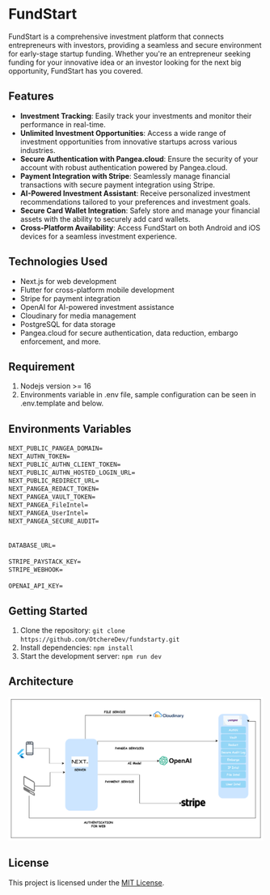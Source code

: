 # FundStart

FundStart is a comprehensive investment platform that connects entrepreneurs with investors, providing a seamless and secure environment for early-stage startup funding. Whether you're an entrepreneur seeking funding for your innovative idea or an investor looking for the next big opportunity, FundStart has you covered.

## Features

- **Investment Tracking**: Easily track your investments and monitor their performance in real-time.
- **Unlimited Investment Opportunities**: Access a wide range of investment opportunities from innovative startups across various industries.
- **Secure Authentication with Pangea.cloud**: Ensure the security of your account with robust authentication powered by Pangea.cloud.
- **Payment Integration with Stripe**: Seamlessly manage financial transactions with secure payment integration using Stripe.
- **AI-Powered Investment Assistant**: Receive personalized investment recommendations tailored to your preferences and investment goals.
- **Secure Card Wallet Integration**: Safely store and manage your financial assets with the ability to securely add card wallets.
- **Cross-Platform Availability**: Access FundStart on both Android and iOS devices for a seamless investment experience.

## Technologies Used

- Next.js for web development
- Flutter for cross-platform mobile development
- Stripe for payment integration
- OpenAI for AI-powered investment assistance
- Cloudinary for media management
- PostgreSQL for data storage
- Pangea.cloud for secure authentication, data reduction, embargo enforcement, and more.

## Requirement

1. Nodejs version >= 16
2. Environments variable in .env file, sample configuration can be seen in .env.template and below.

## Environments Variables

```
NEXT_PUBLIC_PANGEA_DOMAIN=
NEXT_AUTHN_TOKEN=
NEXT_PUBLIC_AUTHN_CLIENT_TOKEN=
NEXT_PUBLIC_AUTHN_HOSTED_LOGIN_URL=
NEXT_PUBLIC_REDIRECT_URL=
NEXT_PANGEA_REDACT_TOKEN=
NEXT_PANGEA_VAULT_TOKEN=
NEXT_PANGEA_FileIntel=
NEXT_PANGEA_UserIntel=
NEXT_PANGEA_SECURE_AUDIT=


DATABASE_URL=

STRIPE_PAYSTACK_KEY=
STRIPE_WEBHOOK=

OPENAI_API_KEY=
```

## Getting Started

1. Clone the repository: `git clone https://github.com/OtchereDev/fundstarty.git`
2. Install dependencies: `npm install`
3. Start the development server: `npm run dev`

## Architecture

![alt text](image.png)

## License

This project is licensed under the [MIT License](LICENSE).
